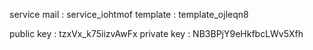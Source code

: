 service mail : service_iohtmof
template : template_ojleqn8

public key : tzxVx_k75iizvAwFx
private key : NB3BPjY9eHkfbcLWv5Xfh
